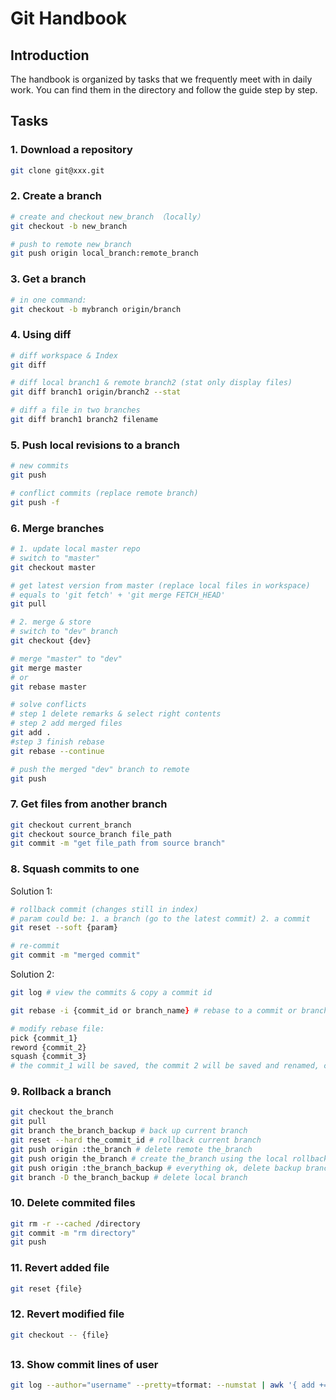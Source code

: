 # Git Handbook
## Introduction
The handbook is organized by tasks that we frequently meet with in daily work. You can find them in the directory and follow the guide step by step.  
## Tasks
### 1. Download a repository
```zsh
git clone git@xxx.git
```

### 2. Create a branch
```zsh
# create and checkout new_branch （locally）
git checkout -b new_branch

# push to remote new_branch
git push origin local_branch:remote_branch
```

### 3. Get a branch
```zsh
# in one command:
git checkout -b mybranch origin/branch
```

### 4. Using diff
```zsh
# diff workspace & Index
git diff

# diff local branch1 & remote branch2 (stat only display files)
git diff branch1 origin/branch2 --stat

# diff a file in two branches
git diff branch1 branch2 filename
```

### 5. Push local revisions to a branch
```zsh
# new commits
git push

# conflict commits (replace remote branch)
git push -f
```

### 6. Merge branches
```zsh
# 1. update local master repo
# switch to "master"
git checkout master

# get latest version from master (replace local files in workspace)
# equals to 'git fetch' + 'git merge FETCH_HEAD'
git pull

# 2. merge & store
# switch to "dev" branch
git checkout {dev}

# merge "master" to "dev"
git merge master
# or
git rebase master

# solve conflicts
# step 1 delete remarks & select right contents
# step 2 add merged files
git add .
#step 3 finish rebase
git rebase --continue

# push the merged "dev" branch to remote
git push
```

### 7. Get files from another branch
```zsh
git checkout current_branch
git checkout source_branch file_path
git commit -m "get file_path from source branch"
```

### 8. Squash commits to one
Solution 1:
```zsh
# rollback commit (changes still in index)
# param could be: 1. a branch (go to the latest commit) 2. a commit
git reset --soft {param}

# re-commit
git commit -m "merged commit"
```
Solution 2:
```zsh
git log # view the commits & copy a commit id

git rebase -i {commit_id or branch_name} # rebase to a commit or branch

# modify rebase file:
pick {commit_1}
reword {commit_2}
squash {commit_3}
# the commit_1 will be saved, the commit 2 will be saved and renamed, commit 3 will be squashed
```

### 9. Rollback a branch
```zsh
git checkout the_branch
git pull
git branch the_branch_backup # back up current branch
git reset --hard the_commit_id # rollback current branch
git push origin :the_branch # delete remote the_branch
git push origin the_branch # create the_branch using the local rollbacked branch
git push origin :the_branch_backup # everything ok, delete backup branch
git branch -D the_branch_backup # delete local branch
```

### 10. Delete commited files
```zsh
git rm -r --cached /directory
git commit -m "rm directory"
git push
```

### 11. Revert added file
```zsh
git reset {file}
```

### 12. Revert modified file
```zsh
git checkout -- {file}
```
##

### 13. Show commit lines of user
```zsh
git log --author="username" --pretty=tformat: --numstat | awk '{ add += $1; subs += $2; loc += $1 - $2 } END { printf "added lines: %s, removed lines: %s, total lines: %s\n", add, subs, loc }' -
```
